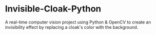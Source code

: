 # Invisible-Cloak-Python
A real-time computer vision project using Python &amp; OpenCV to create an invisibility effect by replacing a cloak's color with the background.

